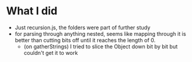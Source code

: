 # What I did
- Just recursion.js, the folders were part of further study
- for parsing through anything nested, seems like mapping through it is better than cutting bits off until it reaches the length of 0.
  - (on gatherStrings) I tried to slice the Object down bit by bit but couldn't get it to work